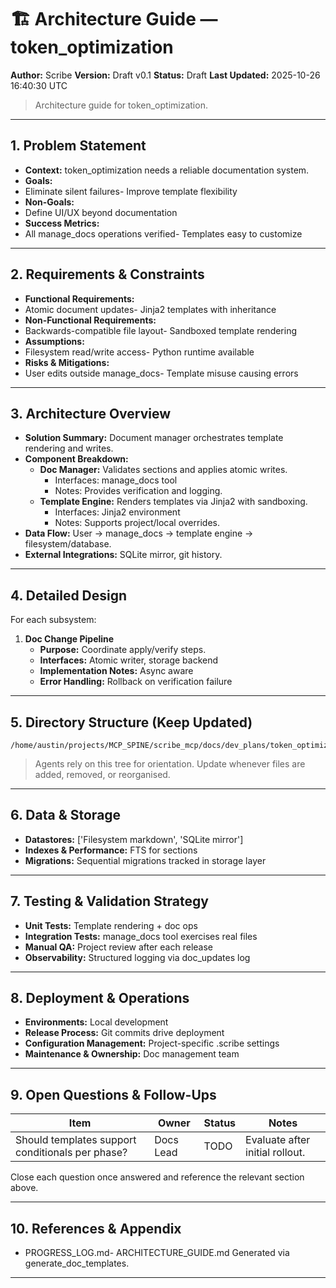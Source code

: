 
# 🏗️ Architecture Guide — token_optimization
**Author:** Scribe
**Version:** Draft v0.1
**Status:** Draft
**Last Updated:** 2025-10-26 16:40:30 UTC

> Architecture guide for token_optimization.

---
## 1. Problem Statement
<!-- ID: problem_statement -->
- **Context:** token_optimization needs a reliable documentation system.
- **Goals:**
- Eliminate silent failures- Improve template flexibility
- **Non-Goals:**
- Define UI/UX beyond documentation
- **Success Metrics:**
- All manage_docs operations verified- Templates easy to customize


---
## 2. Requirements & Constraints
<!-- ID: requirements_constraints -->
- **Functional Requirements:**
- Atomic document updates- Jinja2 templates with inheritance
- **Non-Functional Requirements:**
- Backwards-compatible file layout- Sandboxed template rendering
- **Assumptions:**
- Filesystem read/write access- Python runtime available
- **Risks & Mitigations:**
- User edits outside manage_docs- Template misuse causing errors


---
## 3. Architecture Overview
<!-- ID: architecture_overview -->
- **Solution Summary:** Document manager orchestrates template rendering and writes.
- **Component Breakdown:**
  - **Doc Manager:** Validates sections and applies atomic writes.
      - Interfaces: manage_docs tool
      - Notes: Provides verification and logging.
  - **Template Engine:** Renders templates via Jinja2 with sandboxing.
      - Interfaces: Jinja2 environment
      - Notes: Supports project/local overrides.
- **Data Flow:** User -> manage_docs -> template engine -> filesystem/database.
- **External Integrations:** SQLite mirror, git history.


---
## 4. Detailed Design
<!-- ID: detailed_design -->
For each subsystem:
1. **Doc Change Pipeline**
   - **Purpose:** Coordinate apply/verify steps.
   - **Interfaces:** Atomic writer, storage backend
   - **Implementation Notes:** Async aware
   - **Error Handling:** Rollback on verification failure


---
## 5. Directory Structure (Keep Updated)
<!-- ID: directory_structure -->
```
/home/austin/projects/MCP_SPINE/scribe_mcp/docs/dev_plans/token_optimization
```
> Agents rely on this tree for orientation. Update whenever files are added, removed, or reorganised.


---
## 6. Data & Storage
<!-- ID: data_storage -->
- **Datastores:** ['Filesystem markdown', 'SQLite mirror']
- **Indexes & Performance:** FTS for sections
- **Migrations:** Sequential migrations tracked in storage layer


---
## 7. Testing & Validation Strategy
<!-- ID: testing_strategy -->
- **Unit Tests:** Template rendering + doc ops
- **Integration Tests:** manage_docs tool exercises real files
- **Manual QA:** Project review after each release
- **Observability:** Structured logging via doc_updates log


---
## 8. Deployment & Operations
<!-- ID: deployment_operations -->
- **Environments:** Local development
- **Release Process:** Git commits drive deployment
- **Configuration Management:** Project-specific .scribe settings
- **Maintenance & Ownership:** Doc management team


---
## 9. Open Questions & Follow-Ups
<!-- ID: open_questions -->
| Item | Owner | Status | Notes |
|------|-------|--------|-------|
| Should templates support conditionals per phase? | Docs Lead | TODO | Evaluate after initial rollout. |
Close each question once answered and reference the relevant section above.


---
## 10. References & Appendix
<!-- ID: references_appendix -->
- PROGRESS_LOG.md- ARCHITECTURE_GUIDE.md
Generated via generate_doc_templates.


---